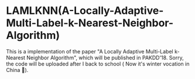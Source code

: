 # LAMLKNN(A-Locally-Adaptive-Multi-Label-k-Nearest-Neighbor-Algorithm)
This is a implementation of the paper "A Locally Adaptive Multi-Label k-Nearest Neighbor Algorithm", which will be published in PAKDD'18.
Sorry, the code will be uploaded after I back to school ( Now it's winter vocation in China 🤣).
